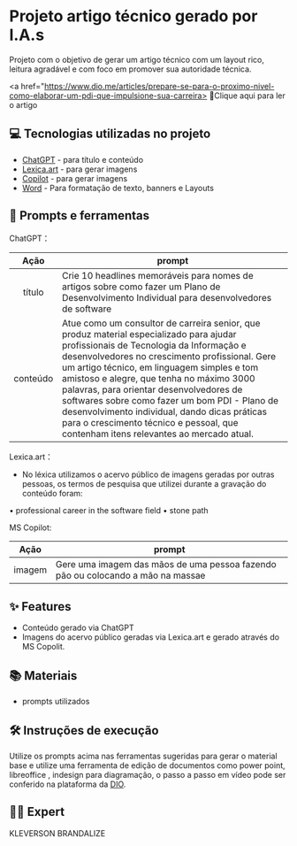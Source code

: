 # Projeto artigo técnico gerado por I.A.s


Projeto com o objetivo de gerar um artigo técnico com um layout rico, leitura agradável e com foco em promover sua autoridade técnica.

<a href="https://www.dio.me/articles/prepare-se-para-o-proximo-nivel-como-elaborar-um-pdi-que-impulsione-sua-carreira> 📕Clique aqui para ler o artigo</a>

## 💻 Tecnologias utilizadas no projeto

- [ChatGPT](https://chat.openai.com/) - para título e conteúdo
- [Lexica.art](https://lexica.art/) - para gerar imagens
- [Copilot](https://copilot.microsoft.com/) - para gerar imagens
- [Word](https://www.microsoft.com/en/microsoft-365/Word) - Para formatação de texto, banners e Layouts

## 📄 Prompts e ferramentas


ChatGPT：

|   Ação   | prompt                                                                                                                                                                                                                                                                         |
| :------: | ------------------------------------------------------------------------------------------------------------------------------------------------------------------------------------------------------------------------------------------------------------------------------ |
|  título  | Crie 10 headlines memoráveis para nomes de artigos sobre como fazer um Plano de Desenvolvimento Individual para desenvolvedores de software |                                                                                                                                                                                                  |
| conteúdo | Atue como um consultor de carreira senior, que produz material especializado para ajudar profissionais de Tecnologia da Informação e desenvolvedores no crescimento profissional. Gere um artigo técnico, em linguagem simples e tom amistoso e alegre, que tenha no máximo 3000 palavras, para orientar desenvolvedores de softwares sobre como fazer um bom PDI - Plano de desenvolvimento individual, dando dicas práticas para o crescimento técnico e pessoal, que contenham itens relevantes ao mercado atual. |


Lexica.art：

- No léxica utilizamos o acervo público de imagens geradas por outras pessoas, os termos de pesquisa que utilizei durante a gravação do conteúdo foram:

• professional career in the software field
• stone path


MS Copilot:

|   Ação   | prompt                                                                                                                                                                                                                                                                         |
| :------: | ------------------------------------------------------------------------------------------------------------------------------------------------------------------------------------------------------------------------------------------------------------------------------ |
|  imagem  | Gere uma imagem das mãos de uma pessoa fazendo pão ou colocando a mão na massae |                                                                                                                     


## ✨ Features

- Conteúdo gerado via ChatGPT
- Imagens do acervo público geradas via Lexica.art e gerado através do MS Copolit.

## 📚 Materiais

- prompts utilizados

## 🛠️ Instruções de execução

Utilize os prompts acima nas ferramentas sugeridas para gerar o material base e utilize uma ferramenta de edição de documentos como power point, libreoffice , indesign para diagramação, o passo a passo em vídeo pode ser conferido na plataforma da [DIO](https://dio.me).

## 👨‍💻 Expert

KLEVERSON BRANDALIZE
